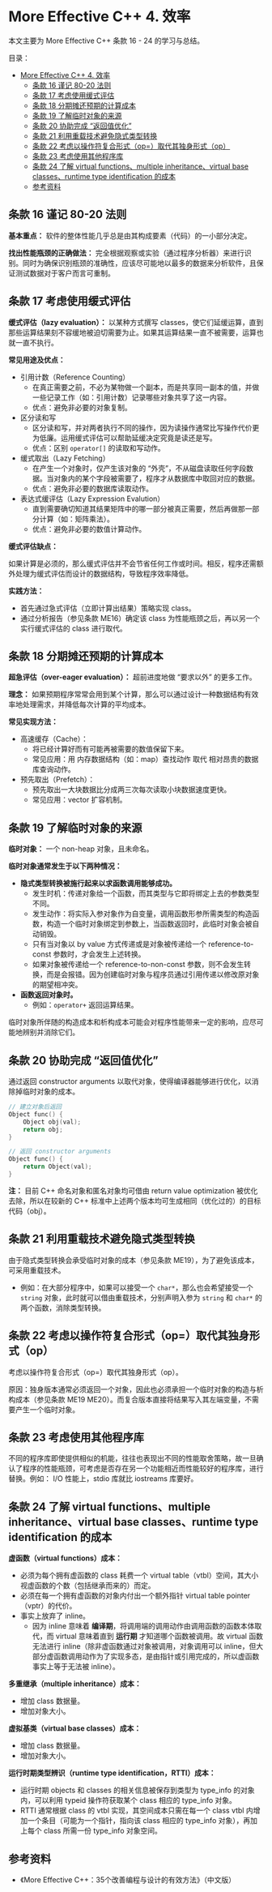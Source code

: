 # More Effective C++ 4. 效率

本文主要为 More Effective C++ 条款 16 - 24 的学习与总结。

目录：

- [More Effective C++ 4. 效率](#more-effective-c-4-效率)
  - [条款 16 谨记 80-20 法则](#条款-16-谨记-80-20-法则)
  - [条款 17 考虑使用缓式评估](#条款-17-考虑使用缓式评估)
  - [条款 18 分期摊还预期的计算成本](#条款-18-分期摊还预期的计算成本)
  - [条款 19 了解临时对象的来源](#条款-19-了解临时对象的来源)
  - [条款 20 协助完成 “返回值优化”](#条款-20-协助完成-返回值优化)
  - [条款 21 利用重载技术避免隐式类型转换](#条款-21-利用重载技术避免隐式类型转换)
  - [条款 22 考虑以操作符复合形式（op=）取代其独身形式（op）](#条款-22-考虑以操作符复合形式op取代其独身形式op)
  - [条款 23 考虑使用其他程序库](#条款-23-考虑使用其他程序库)
  - [条款 24 了解 virtual functions、multiple inheritance、virtual base classes、runtime type identification 的成本](#条款-24-了解-virtual-functionsmultiple-inheritancevirtual-base-classesruntime-type-identification-的成本)
  - [参考资料](#参考资料)

## 条款 16 谨记 80-20 法则

**基本重点：** 软件的整体性能几乎总是由其构成要素（代码）的一小部分决定。

**找出性能瓶颈的正确做法：** 完全根据观察或实验（通过程序分析器）来进行识别。同时为确保识别瓶颈的准确性，应该尽可能地以最多的数据来分析软件，且保证测试数据对于客户而言可重制。

## 条款 17 考虑使用缓式评估

**缓式评估（lazy evaluation）：** 以某种方式撰写 classes，使它们延缓运算，直到那些运算结果刻不容缓地被迫切需要为止。如果其运算结果一直不被需要，运算也就一直不执行。

**常见用途及优点：**

* 引用计数（Reference Counting）
  * 在真正需要之前，不必为某物做一个副本，而是共享同一副本的值，并做一些记录工作（如：引用计数）记录哪些对象共享了这一内容。
  * 优点：避免非必要的对象复制。
* 区分读和写
  * 区分读和写，并对两者执行不同的操作，因为读操作通常比写操作代价更为低廉。运用缓式评估可以帮助延缓决定究竟是读还是写。
  * 优点：区别 `operator[]` 的读取和写动作。
* 缓式取出（Lazy Fetching）
  * 在产生一个对象时，仅产生该对象的 “外壳”，不从磁盘读取任何字段数据。当对象内的某个字段被需要了，程序才从数据库中取回对应的数据。
  * 优点：避免非必要的数据库读取动作。
* 表达式缓评估（Lazy Expression Evalution）
  * 直到需要确切知道其结果矩阵中的哪一部分被真正需要，然后再做那一部分计算（如：矩阵乘法）。
  * 优点：避免非必要的数值计算动作。

**缓式评估缺点：**

如果计算是必须的，那么缓式评估并不会节省任何工作或时间。相反，程序还需额外处理为缓式评估而设计的数据结构，导致程序效率降低。

**实践方法：**

* 首先通过急式评估（立即计算出结果）策略实现 class。
* 通过分析报告（参见条款 ME16）确定该 class 为性能瓶颈之后，再以另一个实行缓式评估的 class 进行取代。

## 条款 18 分期摊还预期的计算成本

**超急评估（over-eager evaluation）：** 超前进度地做 “要求以外” 的更多工作。

**理念：** 如果预期程序常常会用到某个计算，那么可以通过设计一种数据结构有效率地处理需求，并降低每次计算的平均成本。

**常见实现方法：**

* 高速缓存（Cache）：
  * 将已经计算好而有可能再被需要的数值保留下来。
  * 常见应用：用 内存数据结构（如：map）查找动作 取代 相对昂贵的数据库查询动作。
* 预先取出（Prefetch）：
  * 预先取出一大块数据比分成两三次每次读取小块数据速度更快。
  * 常见应用：vector 扩容机制。

## 条款 19 了解临时对象的来源

**临时对象：** 一个 non-heap 对象，且未命名。

**临时对象通常发生于以下两种情况：**

* **隐式类型转换被施行起来以求函数调用能够成功。**
  * 发生时机：传递对象给一个函数，而其类型与它即将绑定上去的参数类型不同。
  * 发生动作：将实际入参对象作为自变量，调用函数形参所需类型的构造函数，构造一个临时对象绑定到参数上，当函数返回时，此临时对象会被自动销毁。
  * 只有当对象以 by value 方式传递或是对象被传递给一个 reference-to-const 参数时，才会发生上述转换。
  * 如果对象被传递给一个 reference-to-non-const 参数，则不会发生转换，而是会报错。因为创建临时对象与程序员通过引用传递以修改原对象的期望相冲突。
* **函数返回对象时。**
  * 例如：`operator+` 返回运算结果。

临时对象所伴随的构造成本和析构成本可能会对程序性能带来一定的影响，应尽可能地辨别并消除它们。

## 条款 20 协助完成 “返回值优化”

通过返回 constructor arguments 以取代对象，使得编译器能够进行优化，以消除掉临时对象的成本。

```C++
// 建立对象后返回
Object func() {
    Object obj(val);
    return obj;
}

// 返回 constructor arguments
Object func() {
    return Object(val);
}
```

**注：** 目前 C++ 命名对象和匿名对象均可借由 return value optimization 被优化去除，所以在较新的 C++ 标准中上述两个版本均可生成相同（优化过的）的目标代码（obj）。

## 条款 21 利用重载技术避免隐式类型转换

由于隐式类型转换会承受临时对象的成本（参见条款 ME19），为了避免该成本，可采用重载技术。

* 例如：在大部分程序中，如果可以接受一个 `char*`，那么也会希望接受一个 `string` 对象，此时就可以借由重载技术，分别声明入参为 `string` 和 `char*` 的两个函数，消除类型转换。

## 条款 22 考虑以操作符复合形式（op=）取代其独身形式（op）

考虑以操作符复合形式（op=）取代其独身形式（op）。

原因：独身版本通常必须返回一个对象，因此也必须承担一个临时对象的构造与析构成本（参见条款 ME19 ME20）。而复合版本直接将结果写入其左端变量，不需要产生一个临时对象。

## 条款 23 考虑使用其他程序库

不同的程序库即使提供相似的机能，往往也表现出不同的性能取舍策略，故一旦确认了程序的性能瓶颈，可考虑是否存在另一个功能相近而性能较好的程序库，进行替换。例如： I/O 性能上，stdio 库就比 iostreams 库要好。

## 条款 24 了解 virtual functions、multiple inheritance、virtual base classes、runtime type identification 的成本

**虚函数（virtual functions）成本：**

* 必须为每个拥有虚函数的 class 耗费一个 virtual table（vtbl）空间，其大小视虚函数的个数（包括继承而来的）而定。
* 必须在每一个拥有虚函数的对象内付出一个额外指针 virtual table pointer（vptr）的代价。
* 事实上放弃了 inline。
  * 因为 inline 意味着 **编译期**，将调用端的调用动作由调用函数的函数本体取代，而 virtual 意味着直到 **运行期** 才知道哪个函数被调用。故 virtual 函数无法进行 inline（除非虚函数通过对象被调用，对象调用可以 inline，但大部分虚函数调用动作为了实现多态，是由指针或引用完成的，所以虚函数事实上等于无法被 inline）。

**多重继承（multiple inheritance）成本：**

* 增加 class 数据量。
* 增加对象大小。

**虚拟基类（virtual base classes）成本：**

* 增加 class 数据量。
* 增加对象大小。

**运行时期类型辨识（runtime type identification，RTTI）成本：**

* 运行时期 objects 和 classes 的相关信息被保存到类型为 type_info 的对象内，可以利用 typeid 操作符获取某个 class 相应的 type_info 对象。
* RTTI 通常根据 class 的 vtbl 实现，其空间成本只需在每一个 class vtbl 内增加一个条目（可能为一个指针，指向该 class 相应的 type_info 对象），再加上每个 class 所需一份 type_info 对象空间。

## 参考资料

* 《More Effective C++：35个改善编程与设计的有效方法》（中文版）
